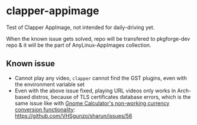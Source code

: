 # clapper-appimage

Test of Clapper AppImage, not intended for daily-driving yet.

When the known issue gets solved, repo will be transfered to pkgforge-dev repo & it will be the part of AnyLinux-AppImages collection.

## Known issue

- Cannot play any video, `clapper` cannot find the GST plugins, even with the environment variable set
- Even with the above issue fixed, playing URL videos only works in Arch-based distros, because of TLS certificates database errors, which is the same issue like with [Gnome Calculator's non-working currency conversion functionality](https://github.com/fiftydinar/gnome-calculator-appimage?tab=readme-ov-file#known-issue):  
https://github.com/VHSgunzo/sharun/issues/56
  
